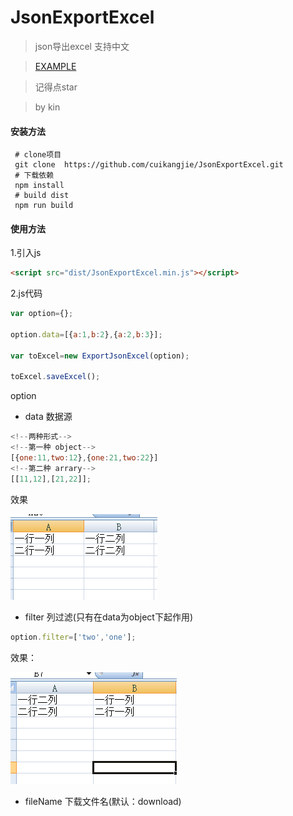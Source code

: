 # JsonExportExcel

> json导出excel 支持中文

> [EXAMPLE](../example/index.html)

> 记得点star

> by kin

#### 安装方法
```shell
 # clone项目
 git clone  https://github.com/cuikangjie/JsonExportExcel.git
 # 下载依赖
 npm install
 # build dist
 npm run build

```

#### 使用方法

1.引入js

```html
<script src="dist/JsonExportExcel.min.js"></script>
```

2.js代码

```javascript  
var option={};   

option.data=[{a:1,b:2},{a:2,b:3}];   

var toExcel=new ExportJsonExcel(option);   

toExcel.saveExcel();
```

option

* data 数据源

```javascript
<!--两种形式-->
<!--第一种 object-->
[{one:11,two:12},{one:21,two:22}]
<!--第二种 arrary-->
[[11,12],[21,22]];
```
效果

![Paste_Image.png](img/data.png)


* filter 列过滤(只有在data为object下起作用)

```javascript
option.filter=['two','one'];

```
效果：


![Paste_Image.png](img/filter.png)


* fileName 下载文件名(默认：download)
